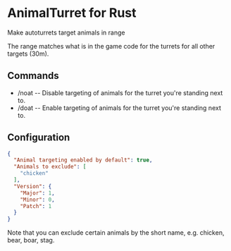 # AnimalTurret for Rust
Make autoturrets target animals in range

The range matches what is in the game code for the turrets for all other targets (30m).

## Commands
  - /noat -- Disable targeting of animals for the turret you're standing next to.
  - /doat -- Enable targeting of animals for the turret you're standing next to.

## Configuration
```json
{
  "Animal targeting enabled by default": true,
  "Animals to exclude": [
    "chicken"
  ],
  "Version": {
    "Major": 1,
    "Minor": 0,
    "Patch": 1
  }
}
```

Note that you can exclude certain animals by the short name, e.g. chicken, bear, boar, stag.
